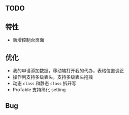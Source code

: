 ## TODO

## 特性

- 新增控制台页面

## 优化

- 我的申请添加数据，移动端打开我的代办，表格位置调正
- 操作列支持多级表头，支持多级表头拖拽
- 动态 `class` 和静态 `class` 拆开写
- ProTable 支持简化 setting

## Bug
